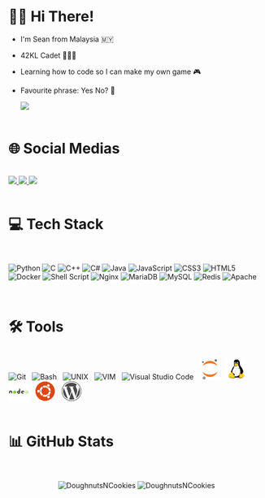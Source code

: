 # ✌🏻 Hi There!

* I'm Sean from Malaysia 🇲🇾
* 42KL Cadet 👨🏻‍💻
* Learning how to code so I can make my own game 🎮
* Favourite phrase: Yes No? 🤔

     [![](https://visitcount.itsvg.in/api?id=DoughnutsNCookies&icon=0&color=1)](https://visitcount.itsvg.in)
<br><br>

# 🌐 Social Medias
<br>

<div>
	<a href="https://www.instagram.com/sean.chuahtseyung/" target="_blank">
		<img src="https://img.shields.io/badge/Instagram-E4405F?style=for-the-badge&logo=instagram&logoColor=white">
	</a>
	<a href="https://www.facebook.com/profile.php?id=100008226551923" target="_blank">
		<img src="https://img.shields.io/badge/Facebook-1877F2?style=for-the-badge&logo=facebook&logoColor=white">
	</a>
	<a href="mailto:chuahtseyung2002@gmail.com?subject=Hello!" target="_blank">
		<img src="https://img.shields.io/badge/Gmail-D14836?style=for-the-badge&logo=gmail&logoColor=white">
	</a>
</div>
<br>

# 💻 Tech Stack
<br>

![Python](https://img.shields.io/badge/python-3670A0?style=for-the-badge&logo=python&logoColor=ffdd54)
![C](https://img.shields.io/badge/c-%2300599C.svg?style=for-the-badge&logo=c&logoColor=white)
![C++](https://img.shields.io/badge/c++-%2300599C.svg?style=for-the-badge&logo=c%2B%2B&logoColor=white)
![C#](https://img.shields.io/badge/c%23-%23239120.svg?style=for-the-badge&logo=c-sharp&logoColor=white)
![Java](https://img.shields.io/badge/java-%23ED8B00.svg?style=for-the-badge&logo=java&logoColor=white)
![JavaScript](https://img.shields.io/badge/javascript-%23323330.svg?style=for-the-badge&logo=javascript&logoColor=%23F7DF1E)
![CSS3](https://img.shields.io/badge/css3-%231572B6.svg?style=for-the-badge&logo=css3&logoColor=white)
![HTML5](https://img.shields.io/badge/html5-%23E34F26.svg?style=for-the-badge&logo=html5&logoColor=white)
![Docker](https://img.shields.io/badge/docker-%230db7ed.svg?style=for-the-badge&logo=docker&logoColor=white)
![Shell Script](https://img.shields.io/badge/shell_script-%23121011.svg?style=for-the-badge&logo=gnu-bash&logoColor=white)
![Nginx](https://img.shields.io/badge/nginx-%23009639.svg?style=for-the-badge&logo=nginx&logoColor=white)
![MariaDB](https://img.shields.io/badge/MariaDB-003545?style=for-the-badge&logo=mariadb&logoColor=white)
![MySQL](https://img.shields.io/badge/mysql-%2300f.svg?style=for-the-badge&logo=mysql&logoColor=white)
![Redis](https://img.shields.io/badge/redis-%23DD0031.svg?style=for-the-badge&logo=redis&logoColor=white)
![Apache](https://img.shields.io/badge/apache-%23D42029.svg?style=for-the-badge&logo=apache&logoColor=white)

<br>

# 🛠️ Tools
<br>

<div>
	<img alt="Git" style="align:left; width:40px;" src="https://cdn.jsdelivr.net/gh/devicons/devicon/icons/git/git-original.svg" />&nbsp&nbsp
	<img alt="Bash" style="width:40px;" src="https://cdn.jsdelivr.net/gh/devicons/devicon/icons/bash/bash-original.svg" />&nbsp&nbsp
	<img alt="UNIX" style="width:40px;" src="https://cdn.jsdelivr.net/gh/devicons/devicon/icons/unix/unix-original.svg" />&nbsp&nbsp
	<img alt="VIM" style="width:40px;" src="https://cdn.jsdelivr.net/gh/devicons/devicon/icons/vim/vim-original.svg" />&nbsp&nbsp
	<img alt="Visual Studio Code" style="width:40px" src="https://cdn.jsdelivr.net/gh/devicons/devicon/icons/vscode/vscode-original.svg" />&nbsp&nbsp
	<img alt="Jupyter" style="width:40px;" src="https://github.com/devicons/devicon/blob/master/icons/jupyter/jupyter-original.svg" />&nbsp&nbsp
	<img alt="Linux" style="width:40px;" src="https://github.com/devicons/devicon/blob/master/icons/linux/linux-original.svg" />&nbsp&nbsp
	<img alt="NodeJS" style="width:40px;" src="https://github.com/devicons/devicon/blob/master/icons/nodejs/nodejs-original-wordmark.svg" />&nbsp&nbsp
	<img alt="Ubuntu" style="width:40px;" src="https://github.com/devicons/devicon/blob/master/icons/ubuntu/ubuntu-plain.svg" />&nbsp&nbsp
	<img alt="WordPress" style="width:40px;" src="https://github.com/devicons/devicon/blob/master/icons/wordpress/wordpress-plain.svg" />&nbsp&nbsp
</div>
	
<br>

# 📊 GitHub Stats
<br>

<p align="center">
     <img src="https://github-readme-stats.vercel.app/api?username=DoughnutsNCookies&count_private=true&show_icons=true&hide=issues&hide_border=true&theme=tokyonight" width="455px" alt="DoughnutsNCookies" />
     <img src="https://github-readme-stats.vercel.app/api/top-langs?username=DoughnutsNCookies&show_icons=true&locale=en&layout=compact&theme=tokyonight&hide_border=true" width="300px" alt="DoughnutsNCookies"/>
</p> 

